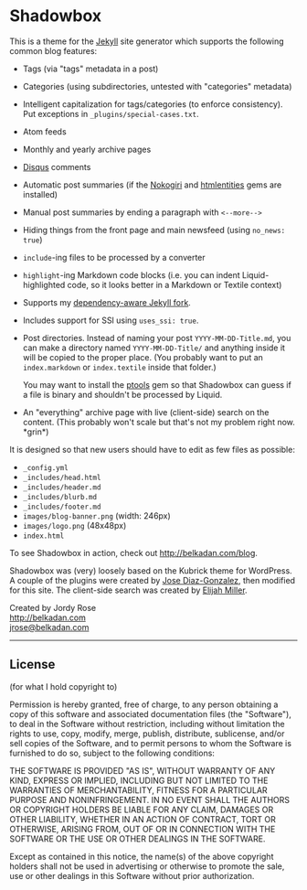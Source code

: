 Shadowbox
=========

This is a theme for the [Jekyll][] site generator which supports the following common blog features:

- Tags (via "tags" metadata in a post)
- Categories (using subdirectories, untested with "categories" metadata)
- Intelligent capitalization for tags/categories (to enforce consistency). Put exceptions in `_plugins/special-cases.txt`.
- Atom feeds
- Monthly and yearly archive pages
- [Disqus][] comments
- Automatic post summaries (if the [Nokogiri][] and [htmlentities][] gems are installed)
- Manual post summaries by ending a paragraph with `<--more-->`
- Hiding things from the front page and main newsfeed (using `no_news: true`)
- `include`-ing files to be processed by a converter
- `highlight`-ing Markdown code blocks (i.e. you can indent Liquid-highlighted code, so it looks better in a Markdown or Textile context)
- Supports my [dependency-aware Jekyll fork][dependencies].
- Includes support for SSI using `uses_ssi: true`.
- Post directories. Instead of naming your post `YYYY-MM-DD-Title.md`, you can make a directory named `YYYY-MM-DD-Title/` and anything inside it will be copied to the proper place. (You probably want to put an `index.markdown` or `index.textile` inside that folder.)

	You may want to install the [ptools][] gem so that Shadowbox can guess if a file is binary and shouldn't be processed by Liquid.
- An "everything" archive page with live (client-side) search on the content. (This probably won't scale but that's not my problem right now. \*grin\*)

It is designed so that new users should have to edit as few files as possible:

- `_config.yml`
- `_includes/head.html`
- `_includes/header.md`
- `_includes/blurb.md`
- `_includes/footer.md`
- `images/blog-banner.png` (width: 246px)
- `images/logo.png` (48x48px)
- `index.html`

To see Shadowbox in action, check out <http://belkadan.com/blog>.

Shadowbox was (very) loosely based on the Kubrick theme for WordPress.
A couple of the plugins were created by [Jose Diaz-Gonzalez][jdg], then modified for this site. The client-side search was created by [Elijah Miller][em].

Created by Jordy Rose  
<http://belkadan.com>  
<jrose@belkadan.com>

  [jekyll]: https://github.com/mojombo/jekyll
  [disqus]: http://disqus.com
  [nokogiri]: http://nokogiri.org
  [htmlentities]: http://htmlentities.rubyforge.org
  [dependencies]: https://github.com/belkadan/jekyll
  [ptools]: http://rubygems.org/gems/ptools
  [jdg]: https://github.com/josegonzalez/josediazgonzalez.com/tree/master/_plugins
  [em]: https://github.com/jqr/jqr.github.com

---

License
-------
(for what I hold copyright to)

Permission is hereby granted, free of charge, to any person obtaining a copy
of this software and associated documentation files (the "Software"), to deal
in the Software without restriction, including without limitation the rights
to use, copy, modify, merge, publish, distribute, sublicense, and/or sell
copies of the Software, and to permit persons to whom the Software is
furnished to do so, subject to the following conditions:

THE SOFTWARE IS PROVIDED "AS IS", WITHOUT WARRANTY OF ANY KIND, EXPRESS OR
IMPLIED, INCLUDING BUT NOT LIMITED TO THE WARRANTIES OF MERCHANTABILITY,
FITNESS FOR A PARTICULAR PURPOSE AND NONINFRINGEMENT. IN NO EVENT SHALL THE
AUTHORS OR COPYRIGHT HOLDERS BE LIABLE FOR ANY CLAIM, DAMAGES OR OTHER
LIABILITY, WHETHER IN AN ACTION OF CONTRACT, TORT OR OTHERWISE, ARISING FROM,
OUT OF OR IN CONNECTION WITH THE SOFTWARE OR THE USE OR OTHER DEALINGS IN THE
SOFTWARE.

Except as contained in this notice, the name(s) of the above copyright holders
shall not be used in advertising or otherwise to promote the sale, use or other
dealings in this Software without prior authorization.

